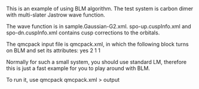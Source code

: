 This is an example of using BLM algorithm. The test system is carbon dimer with multi-slater Jastrow wave function. 

The wave function is in sample.Gaussian-G2.xml. spo-up.cuspInfo.xml and spo-dn.cuspInfo.xml contains cusp corrections to the orbitals. 

The qmcpack input file is qmcpack.xml, in which the following block turns on BLM and set its attributes:
    <parameter name="block_lm"> yes </parameter>
    <parameter name="nblocks"> 2 </parameter>
    <parameter name="nolds"> 1 </parameter>
    <parameter name="nkept"> 1 </parameter>

Normally for such a small system, you should use standard LM, therefore this is just a fast example for you to play around with BLM. 

To run it, use qmcpack qmcpack.xml > output

